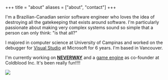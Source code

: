 +++
title = "about"
aliases = ["about", "contact"]
+++

I'm a Brazilian-Canadian senior software engineer who loves the idea of destroying all the gatekeeping that exists around software. I'm particularly passionate about making very complex systems sound so simple that a person can only think: "is that all?"

I majored in computer science at University of Campinas and worked on the debugger for [Visual Studio](https://visualstudio.microsoft.com/) at Microsoft for 6 years. I'm based in Vancouver.

I'm currently working on **[NEVERWAY](https://neverwaygame.com)** and a [game engine](https://github.com/isadorasophia/murder) as co-founder at Coldblood Inc. It's been really fun!!!!

![](/images/html/heart.png)